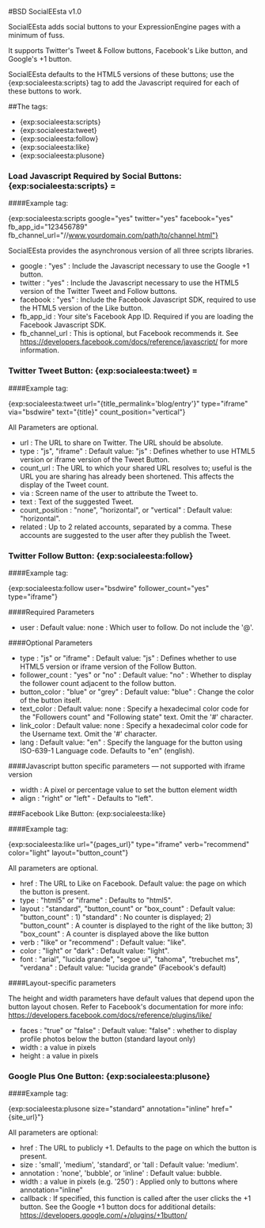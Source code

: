 #BSD SocialEEsta v1.0

SocialEEsta adds social buttons to your ExpressionEngine pages with a minimum of fuss.

It supports Twitter's Tweet & Follow buttons, Facebook's Like button, and Google's +1 button.

SocialEEsta defaults to the HTML5 versions of these buttons; use the {exp:socialeesta:scripts} tag to add the Javascript required for each of these buttons to work.

##The tags:

- {exp:socialeesta:scripts}
- {exp:socialeesta:tweet}
- {exp:socialeesta:follow}
- {exp:socialeesta:like}
- {exp:socialeesta:plusone}


### Load Javascript Required by Social Buttons: {exp:socialeesta:scripts}  =

####Example tag:

{exp:socialeesta:scripts google="yes" twitter="yes" facebook="yes" fb_app_id="123456789" fb_channel_url="//www.yourdomain.com/path/to/channel.html"}

SocialEEsta provides the asynchronous version of all three scripts libraries.

- google  :  "yes"  :  Include the Javascript necessary to use the Google +1 button.
- twitter  :  "yes"  :  Include the Javascript necessary to use the HTML5 version of the Twitter Tweet and Follow buttons.
- facebook  :  "yes"  : Include the Facebook Javascript SDK, required to use the HTML5 version of the Like button.
- fb_app_id  :  Your site's Facebook App ID. Required if you are loading the Facebook Javascript SDK.
- fb_channel_url  :  This is optional, but Facebook recommends it. See https://developers.facebook.com/docs/reference/javascript/ for more information.


### Twitter Tweet Button: {exp:socialeesta:tweet} =


####Example tag:

{exp:socialeesta:tweet url="{title_permalink='blog/entry'}" type="iframe" via="bsdwire" text="{title}" count_position="vertical"}

All Parameters are optional.

- url  :  The URL to share on Twitter. The URL should be absolute.
- type  :  "js", "iframe" :  Default value: "js"  :  Defines whether to use HTML5 version or iframe version of the Tweet Button.
- count_url  :  The URL to which your shared URL resolves to; useful is the URL you are sharing has already been shortened. This affects the display of the Tweet count.
- via  :  Screen name of the user to attribute the Tweet to.
- text  :  Text of the suggested Tweet.
- count_position  :  "none", "horizontal", or "vertical"  :  Default value: "horizontal".
- related  :  Up to 2 related accounts, separated by a comma. These accounts are suggested to the user after they publish the Tweet.



### Twitter Follow Button: {exp:socialeesta:follow}

####Example tag:

{exp:socialeesta:follow user="bsdwire" follower_count="yes" type="iframe"}

####Required Parameters

- user  :   Default value: none  :  Which user to follow. Do not include the '@'.

####Optional Parameters

- type  :  "js" or "iframe"  :  Default value: "js"  :  Defines whether to use HTML5 version or iframe version of the Follow Button.
- follower_count  :  "yes" or "no"  :  Default value: "no"  :  Whether to display the follower count adjacent to the follow button. 
- button_color  :  "blue" or "grey"  :  Default value: "blue"  :  Change the color of the button itself.
- text_color  :  Default value: none  :  Specify a hexadecimal color code for the "Followers count" and "Following state" text. Omit the '#' character.
- link_color  :  Default value: none  :  Specify a hexadecimal color code for the Username text. Omit the '#' character.
- lang  :  Default value: "en"  :  Specify the language for the button using ISO-639-1 Language code. Defaults to "en" (english).

####Javascript button specific parameters — not supported with iframe version

- width  :  A pixel or percentage value to set the button element width
- align  :  "right" or "left" - Defaults to "left".




###Facebook Like Button: {exp:socialeesta:like}


####Example tag: 

{exp:socialeesta:like url="{pages_url}" type="iframe" verb="recommend" color="light" layout="button_count"}

All parameters are optional.

- href  :  The URL to Like on Facebook. Default value: the page on which the button is present.
- type  :  "html5" or "iframe" :  Defaults to "html5". 
- layout  :  "standard", "button_count" or "box_count"  :  Default value: "button_count"  :  1) "standard" : No counter is displayed; 2) "button_count" : A counter is displayed to the right of the like button; 3) "box_count" : A counter is displayed above the like button
- verb  :  "like" or "recommend"  :  Default value: "like".
- color  :  "light" or "dark"  :  Default value: "light".
- font :  "arial", "lucida grande", "segoe ui", "tahoma", "trebuchet ms", "verdana" : Default value: "lucida grande" (Facebook's default)

####Layout-specific parameters

The height and width parameters have default values that depend upon the button layout chosen. Refer to Facebook's documentation for more info: https://developers.facebook.com/docs/reference/plugins/like/

- faces  :  "true" or "false"  :  Default value: "false"  :  whether to display profile photos below the button (standard layout only)
- width  :  a value in pixels
- height  :  a value in pixels




### Google Plus One Button: {exp:socialeesta:plusone}

####Example tag: 

{exp:socialeesta:plusone size="standard" annotation="inline" href="{site_url}"}

All parameters are optional:

- href  :  The URL to publicly +1. Defaults to the page on which the button is present.
- size  :  'small', 'medium', 'standard', or 'tall  :  Default value: 'medium'.
- annotation  :  'none', 'bubble', or 'inline'  :  Default value: bubble. 
- width  :  a value in pixels (e.g. '250')  :  Applied only to buttons where annotation="inline"
- callback  :  If specified, this function is called after the user clicks the +1 button. See the Google +1 button docs for additional details: https://developers.google.com/+/plugins/+1button/